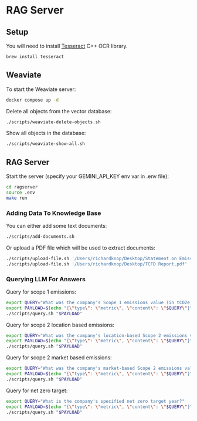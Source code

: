 # RAG Server 

## Setup

You will need to install [Tesseract](https://github.com/tesseract-ocr/tessdoc) C++ OCR library.

```sh
brew install tesseract
```

## Weaviate

To start the Weaviate server:

```sh
docker compose up -d
```

Delete all objects from the vector database:

```sh
./scripts/weaviate-delete-objects.sh
```

Show all objects in the database:

```sh
./scripts/weaviate-show-all.sh
```

## RAG Server

Start the server (specify your GEMINI_API_KEY env var in .env file):

```sh
cd ragserver
source .env
make run
```

### Adding Data To Knowledge Base

You can either add some text documents:

```sh
./scripts/add-documents.sh
```

Or upload a PDF file which will be used to extract documents:

```sh
./scripts/upload-file.sh '/Users/richardknop/Desktop/Statement on Emissions.pdf'
./scripts/upload-file.sh '/Users/richardknop/Desktop/TCFD Report.pdf'
```

### Querying LLM For Answers

Query for scope 1 emissions:

```sh
export QUERY="What was the company's Scope 1 emissions value (in tCO2e)?"
export PAYLOAD=$(echo "{\"type\": \"metric\", \"content\": \"$QUERY\"}")
./scripts/query.sh "$PAYLOAD"
```

Query for scope 2 location based emissions:

```sh
export QUERY="What was the company's location-based Scope 2 emissions value (in tCO2e)?"
export PAYLOAD=$(echo "{\"type\": \"metric\", \"content\": \"$QUERY\"}")
./scripts/query.sh "$PAYLOAD"
```

Query for scope 2 market based emissions:

```sh
export QUERY="What was the company's market-based Scope 2 emissions value (in tCO2e)?"
export PAYLOAD=$(echo "{\"type\": \"metric\", \"content\": \"$QUERY\"}")
./scripts/query.sh "$PAYLOAD"
```

Query for net zero target:

```sh
export QUERY="What is the company's specified net zero target year?"
export PAYLOAD=$(echo "{\"type\": \"metric\", \"content\": \"$QUERY\"}")
./scripts/query.sh "$PAYLOAD"
```
